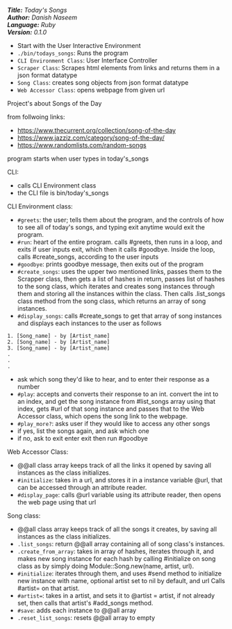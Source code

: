 ***Title:** Today's Songs* <br />
***Author:** Danish Naseem* <br />
***Language:** Ruby* <br />
***Version:** 0.1.0*

- Start with the User Interactive Environment
- `./bin/todays_songs`: Runs the program
- `CLI Environment Class`: User Interface Controller
- `Scraper Class`: Scrapes html elements from links and returns them in a json format datatype
- `Song Class`: creates song objects from json format datatype
- `Web Accessor Class`: opens webpage from given url

Project's about Songs of the Day

from follwoing links:
- <https://www.thecurrent.org/collection/song-of-the-day>
- <https://www.jazziz.com/category/song-of-the-day/>
- <https://www.randomlists.com/random-songs>

program starts when user types in today's_songs

CLI:
- calls CLI Environment class
- the CLI file is bin/today's_songs

CLI Environment class:
- `#greets`: the user; tells them about the program, and the controls of how to see all of today's songs, and typing exit anytime
  would exit the program.
- `#run`: heart of the entire program. calls #greets, then runs in a loop, and exits if user inputs exit, which then it calls #goodbye. Inside the loop, calls #create_songs, according to the user inputs
- `#goodbye`:  prints goodbye message, then exits out of the program
- `#create_songs`: uses the upper two mentioned links,
  passes them to the Scrapper class, then gets a list of hashes in return, passes list of hashes to the song class, which iterates and creates song instances through them and storing all the instances within the class. Then calls .list_songs class method from the song class, which returns an array of song instances.
- `#display_songs`: calls #create_songs to get that array of song instances and displays each instances to the user as follows
```
1. [Song_name] - by [Artist_name]
2. [Song_name] - by [Artist_name]
3. [Song_name] - by [Artist_name]
.
.
.
```
- ask which song they'd like to hear, and to enter their response as a number
- `#play`: accepts and converts their response to an int.
  convert the int to an index, and get the song instance from #list_songs array using that index, gets #url of that song instance and passes that to the Web Accessor class, which opens the song link to the webpage.
- `#play_more?`: asks user if they would like to access any other songs
- if yes, list the songs again, and ask which one
- if no, ask to exit enter exit then run #goodbye

Web Accessor Class:
- @@all class array keeps track of all the links it opened by saving all instances as the class initializes.
- `#initialize`: takes in a url, and stores it in a instance variable @url, that can be accessed through an attribute reader.
- `#display_page`: calls @url variable using its attribute reader, then opens the web page using that url

Song class:
- @@all class array keeps track of all the songs it creates, by saving all instances as the class initializes.
- `.list_songs`: return @@all array containing all of song class's instances.
- `.create_from_array`: takes in array of hashes, iterates through it, and makes new song instance for each hash by calling #initialize on song class as by simply doing Module::Song.new(name, artist, url).
- `#initialize`: iterates through them, and uses #send method to initialize new instance with name, optional artist set to nil by default, and url Calls #artist= on that artist.
- `#artist=`: takes in a artist, and sets it to @artist = artist, if not already set, then calls that artist's #add_songs method.
- `#save`: adds each instance to @@all array
- `.reset_list_songs`: resets @@all array to empty
